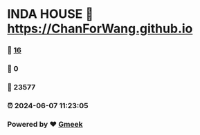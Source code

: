 # INDA HOUSE :link: https://ChanForWang.github.io 
### :page_facing_up: [16](https://ChanForWang.github.io/tag.html) 
### :speech_balloon: 0 
### :hibiscus: 23577 
### :alarm_clock: 2024-06-07 11:23:05 
### Powered by :heart: [Gmeek](https://github.com/Meekdai/Gmeek)
